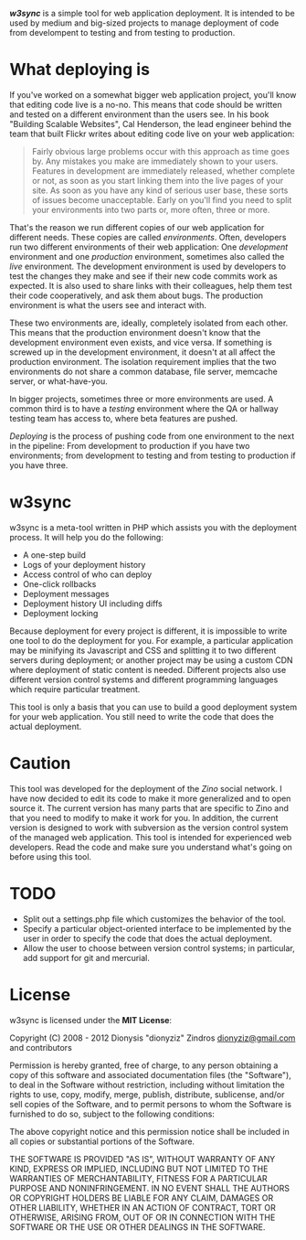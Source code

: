 ***w3sync*** is a simple tool for web application deployment. It is intended
to be used by medium and big-sized projects to manage deployment of code from
develompent to testing and from testing to production.

What deploying is
=================
If you've worked on a somewhat bigger web application project, you'll know that
editing code live is a no-no. This means that code should be written and tested
on a different environment than the users see. In his book "Building Scalable
Websites", Cal Henderson, the lead engineer behind the team that built Flickr
writes about editing code live on your web application:

> Fairly obvious large problems occur with this approach as time goes by. Any
> mistakes you make are immediately shown to your users. Features in development
> are immediately released, whether complete or not, as soon as you start
> linking them into the live pages of your site. As soon as you have any kind of
> serious user base, these sorts of issues become unacceptable. Early on you'll
> find you need to split your environments into two parts or, more often, three
> or more.

That's the reason we run different copies of our web application for different
needs. These copies are called *environments*. Often, developers run two
different environments of their web application:
One *development* environment and one *production* environment, sometimes also
called the *live* environment. The development environment is used by developers
to test the changes they make and see if their new code commits work as
expected. It is also used to share links with their colleagues, help them test
their code cooperatively, and ask them about bugs. The production environment is
what the users see and interact with.

These two environments are, ideally, completely isolated from each other. This
means that the production environment doesn't know that the development
environment even exists, and vice versa. If something is screwed up in the
development environment, it doesn't at all affect the production environment.
The isolation requirement implies that the two environments do not share a
common database, file server, memcache server, or what-have-you.

In bigger projects, sometimes three or more environments are used. A common
third is to have a *testing* environment where the QA or hallway testing team
has access to, where beta features are pushed.

*Deploying* is the process of pushing code from one environment to the next in
the pipeline: From development to production if you have two environments; from
development to testing and from testing to production if you have three.

w3sync
======
w3sync is a meta-tool written in PHP which assists you with the deployment
process. It will help you do the following:

 * A one-step build
 * Logs of your deployment history
 * Access control of who can deploy
 * One-click rollbacks
 * Deployment messages
 * Deployment history UI including diffs
 * Deployment locking

Because deployment for every project is different, it is impossible to write one
tool to do the deployment for you. For example, a particular application may be
minifying its Javascript and CSS and splitting it to two different servers
during deployment; or another project may be using a custom CDN where deployment
of static content is needed. Different projects also use different version
control systems and different programming languages which require particular
treatment.

This tool is only a basis that you can use to build a good deployment system
for your web application. You still need to write the code that does the actual
deployment.

Caution
=======
This tool was developed for the deployment of the *Zino* social network. I have
now decided to edit its code to make it more generalized and to open source it.
The current version has many parts that are specific to Zino and that you need
to modify to make it work for you. In addition, the current version is designed
to work with subversion as the version control system of the managed web
application. This tool is intended for experienced web developers. Read the code
and make sure you understand what's going on before using this tool.

TODO
====

 * Split out a settings.php file which customizes the behavior of the tool.
 * Specify a particular object-oriented interface to be implemented by the user
   in order to specify the code that does the actual deployment.
 * Allow the user to choose between version control systems; in particular, add
   support for git and mercurial.

License
=======
w3sync is licensed under the **MIT License**:

Copyright (C) 2008 - 2012 Dionysis "dionyziz" Zindros <dionyziz@gmail.com> and
contributors

Permission is hereby granted, free of charge, to any person obtaining a copy of
this software and associated documentation files (the "Software"), to deal in
the Software without restriction, including without limitation the rights to
use, copy, modify, merge, publish, distribute, sublicense, and/or sell copies of
the Software, and to permit persons to whom the Software is furnished to do so,
subject to the following conditions:

The above copyright notice and this permission notice shall be included in all
copies or substantial portions of the Software.

THE SOFTWARE IS PROVIDED "AS IS", WITHOUT WARRANTY OF ANY KIND, EXPRESS OR
IMPLIED, INCLUDING BUT NOT LIMITED TO THE WARRANTIES OF MERCHANTABILITY, FITNESS
FOR A PARTICULAR PURPOSE AND NONINFRINGEMENT. IN NO EVENT SHALL THE AUTHORS OR
COPYRIGHT HOLDERS BE LIABLE FOR ANY CLAIM, DAMAGES OR OTHER LIABILITY, WHETHER
IN AN ACTION OF CONTRACT, TORT OR OTHERWISE, ARISING FROM, OUT OF OR IN
CONNECTION WITH THE SOFTWARE OR THE USE OR OTHER DEALINGS IN THE SOFTWARE.
